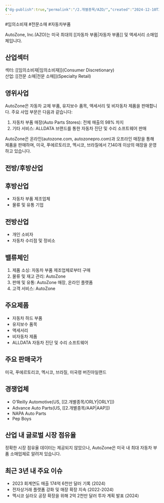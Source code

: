 ```yaml
---
{"dg-publish":true,"permalink":"/2.개별종목/AZO/","created":"2024-12-10T21:15:40.076+09:00","updated":"2025-07-29T21:37:04.376+09:00"}
---
```


#임의소비재 #전문소매 #자동차부품 


AutoZone, Inc.(AZO)는 미국 최대의 [[자동차 부품\|자동차 부품]] 및 액세서리 소매업체입니다.

## 산업섹터

섹터: [[임의소비재\|임의소비재]](Consumer Discretionary)  
산업: [[전문 소매\|전문 소매]](Specialty Retail)

## 영위사업

AutoZone은 자동차 교체 부품, 유지보수 품목, 액세서리 및 비자동차 제품을 판매합니다. 주요 사업 부문은 다음과 같습니다:

1. 자동차 부품 매장(Auto Parts Stores): 전체 매출의 98% 차지
2. 기타 서비스: ALLDATA 브랜드를 통한 자동차 진단 및 수리 소프트웨어 판매

AutoZone은 온라인(autozone.com, autozonepro.com)과 오프라인 매장을 통해 제품을 판매하며, 미국, 푸에르토리코, 멕시코, 브라질에서 7,140개 이상의 매장을 운영하고 있습니다.

## 전방/후방산업

## 후방산업

- 자동차 부품 제조업체
- 물류 및 유통 기업

## 전방산업

- 개인 소비자
- 자동차 수리점 및 정비소

## 밸류체인

1. 제품 소싱: 자동차 부품 제조업체로부터 구매
2. 물류 및 재고 관리: AutoZone
3. 판매 및 유통: AutoZone 매장, 온라인 플랫폼
4. 고객 서비스: AutoZone

## 주요제품

- 자동차 하드 부품
- 유지보수 품목
- 액세서리
- 비자동차 제품
- ALLDATA 자동차 진단 및 수리 소프트웨어

## 주요 판매국가

미국, 푸에르토리코, 멕시코, 브라질, 미국령 버진아일랜드

## 경쟁업체

- O'Reilly Automotive(US, [[2.개별종목/ORLY\|ORLY]])
- Advance Auto Parts(US, [[2.개별종목/AAP\|AAP]])
- NAPA Auto Parts
- Pep Boys

## 산업 내 글로벌 시장 점유율

정확한 시장 점유율 데이터는 제공되지 않았으나, AutoZone은 미국 내 최대 자동차 부품 소매업체로 알려져 있습니다.

## 최근 3년 내 주요 이슈

- 2023 회계연도 매출 174억 6천만 달러 기록 (2024)
- 전자상거래 플랫폼 강화 및 매장 확장 지속 (2022-2024)
- 멕시코 실라오 공장 확장을 위해 2억 2천만 달러 투자 계획 발표 (2024)